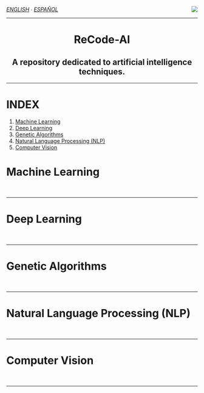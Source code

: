 
*[ENGLISH](README.md) ∙ [ESPAÑOL](https://github.com/Danipiza/ReCode-AI/README_ESP.md)* <img align="right" src="https://visitor-badge.laobi.icu/badge?page_id=danipiza.ReCode-AI" />

<hr>
<h1 align="center"> ReCode-AI</h1>

<h2 align="center">A repository dedicated to artificial intelligence techniques. </h3>
<hr>



# INDEX
1. [Machine Learning](#machine-learning)
2. [Deep Learning](#deep-learning)
3. [Genetic Algorithms](#genetic-algorithms)
4. [Natural Language Processing (NLP)](#natural-language-processing-nlp)
5. [Computer Vision](#computer-vision)


# Machine Learning

<br>
<hr>

# Deep Learning


<br>
<hr>


# Genetic Algorithms


<br>
<hr>

# Natural Language Processing (NLP)


<br>
<hr>


# Computer Vision


<br>
<hr>